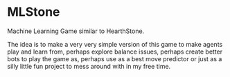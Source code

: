 MLStone
=======

Machine Learning Game similar to HearthStone.

The idea is to make a very very simple version of this game to make agents play and learn from, perhaps explore balance issues, perhaps create better bots to play the game as, perhaps use as a best move predictor or just as a silly little fun project to mess around with in my free time.